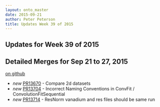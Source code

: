 ```yaml
---
layout: onto_master
date: 2015-09-21
author: Peter Peterson
title: Updates Week 39 of 2015
---
```

Updates for Week 39 of 2015
---------------------------

Detailed Merges for Sep 21 to 27, 2015
--------------------------------------
[on github](https://github.com/mantidproject/mantid/pulls?q=is%3Apr+merged%3A2015-09-22..2015-09-27)

* *new* [PR13670](https://github.com/mantidproject/mantid/pull/13670) - Compare 2d datasets
* *new* [PR13704](https://github.com/mantidproject/mantid/pull/13704) - Incorrect Naming Conventions in ConvFit / ConvolutionFitSequential
* *new* [PR13714](https://github.com/mantidproject/mantid/pull/13714) - ResNorm vanadium and res files should be same run
